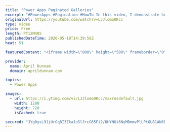 ```yaml
---
title: "Power Apps Paginated Galleries"
excerpt: "#PowerApps #Pagination #HowTo In this video, I demonstrate how to add pagination to your Power Apps Galleries.  This technique utilize collections, the LastN & FirstN functions and the With function to help break down your data source into bite sized chunks.  I've created a corresponding blog post which"
originalUrl: https://youtube.com/watch?v=LJJlomo0Kcc
type: video
price: Free
length: PT12M48S
publishedDateTime: 2020-05-18T14:39:58Z
heat: 51

featuredContent: "<iframe width=\"800\" height=\"500\" frameborder=\"0\" src=\"https://www.youtube.com/embed/LJJlomo0Kcc\" allow=\"accelerometer; autoplay; encrypted-media; gyroscope; picture-in-picture\" allowfullscreen></iframe>"

provider:
  name: April Dunnam
  domain: aprildunnam.com

topics:
  - Power Apps

images:
  - url: https://i.ytimg.com/vi/LJJlomo0Kcc/maxresdefault.jpg
    width: 1280
    height: 720
    isCached: true

secured: "JYg0ysL91jUrGq8I3Zka1uSlJ+cG65Fi2/UHYNUi6NyMBmmvPlLPtGU81AN6DqtziDQ/uovz5GL0X+KlEXlCuUudWYjeo0ED0IY1t3M4MPvql+CMq2aCdIeUGnYlPhOcus1wtnCxNsQhSC0jvUULwNr2a5hlpJEViNtD4wN7gVy6OclaW4OxAPopzFiaLSvkkCkegh+D0ziN7X2rOO4iYA8SkY414YhyQJdSGmOqXjcxePsaNMrN934oP8GtMY4fLAPODBE9if0+gY6yy+ENHictFsvdbZy8r6R3NaYGZH0qw828bQkmbhD93G/Qz672fgOLv5icUiyWU49GoUYUzo35t67GaWzqCL4I6is9vLHf9PTBuGaRqWcM8i2fl+uLWFwQHaWLH8M+3j2amxyb6a/6wS6MLTZwxxH4OyxAwT0=;ZDfi8hPeU4WtESpIJA2NWw=="
---
```


